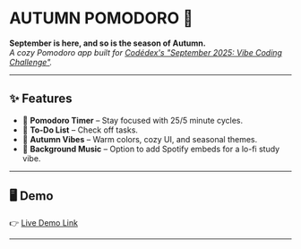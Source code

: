 # AUTUMN POMODORO 🍂

**September is here, and so is the season of Autumn.**  
_A cozy Pomodoro app built for [Codédex's "September 2025: Vibe Coding Challenge"](https://www.codedex.io/)._  

---

## ✨ Features
- 🍁 **Pomodoro Timer** – Stay focused with 25/5 minute cycles.  
- 📅 **To-Do List** – Check off tasks.  
- 🎨 **Autumn Vibes** – Warm colors, cozy UI, and seasonal themes.  
- 🎵 **Background Music** – Option to add Spotify embeds for a lo-fi study vibe.  

---

## 🖥️ Demo
👉 [Live Demo Link](#https://teejpixels.github.io/Autumn-Pomodoro/) 

---
